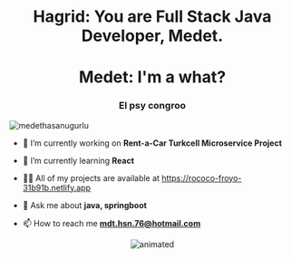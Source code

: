 <h1 align="center">Hagrid: You are Full Stack Java Developer, Medet.</h1>
<h1 align="center">Medet: I'm a what?</h1>

<h3 align="center">El psy congroo</h3>

<div align="center">
  

</div>
<p align="left"> <img src="https://komarev.com/ghpvc/?username=medethasanugurlu&label=Profile%20views&color=0e75b6&style=flat" alt="medethasanugurlu" /> </p>

- 🔭 I’m currently working on **Rent-a-Car Turkcell Microservice Project**

- 🌱 I’m currently learning **React**

- 👨‍💻 All of my projects are available at https://rococo-froyo-31b91b.netlify.app

- 💬 Ask me about **java, springboot**

- 📫 How to reach me **mdt.hsn.76@hotmail.com**

<p align="center">
  <img src="https://user-images.githubusercontent.com/77449083/236438116-b9d9499e-c124-459b-9e90-98eb67a0a6c1.gif" alt="animated" />
</p>



